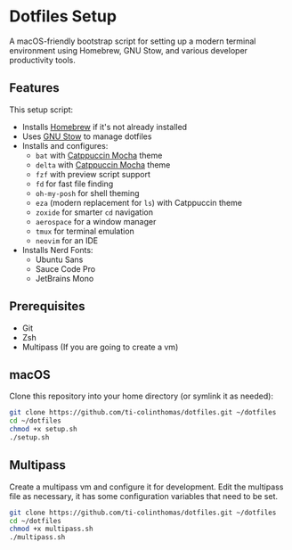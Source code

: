 # Dotfiles Setup

A macOS-friendly bootstrap script for setting up a modern terminal environment using Homebrew, GNU Stow, and various developer productivity tools.

## Features

This setup script:

- Installs [Homebrew](https://brew.sh/) if it's not already installed
- Uses [GNU Stow](https://www.gnu.org/software/stow/) to manage dotfiles
- Installs and configures:
  - `bat` with [Catppuccin Mocha](https://github.com/catppuccin/bat) theme
  - `delta` with [Catppuccin Mocha](https://github.com/catppuccin/delta) theme
  - `fzf` with preview script support
  - `fd` for fast file finding
  - `oh-my-posh` for shell theming
  - `eza` (modern replacement for `ls`) with Catppuccin theme
  - `zoxide` for smarter `cd` navigation
  - `aerospace` for a window manager
  - `tmux` for terminal emulation
  - `neovim` for an IDE
- Installs Nerd Fonts:
  - Ubuntu Sans
  - Sauce Code Pro
  - JetBrains Mono

## Prerequisites

- Git
- Zsh
- Multipass (If you are going to create a vm)

## macOS

Clone this repository into your home directory (or symlink it as needed):

```bash
git clone https://github.com/ti-colinthomas/dotfiles.git ~/dotfiles
cd ~/dotfiles
chmod +x setup.sh
./setup.sh
```

## Multipass

Create a multipass vm and configure it for development. Edit the multipass file as necessary, it has some configuration variables that need to be set.

```bash
git clone https://github.com/ti-colinthomas/dotfiles.git ~/dotfiles
cd ~/dotfiles
chmod +x multipass.sh
./multipass.sh
```
